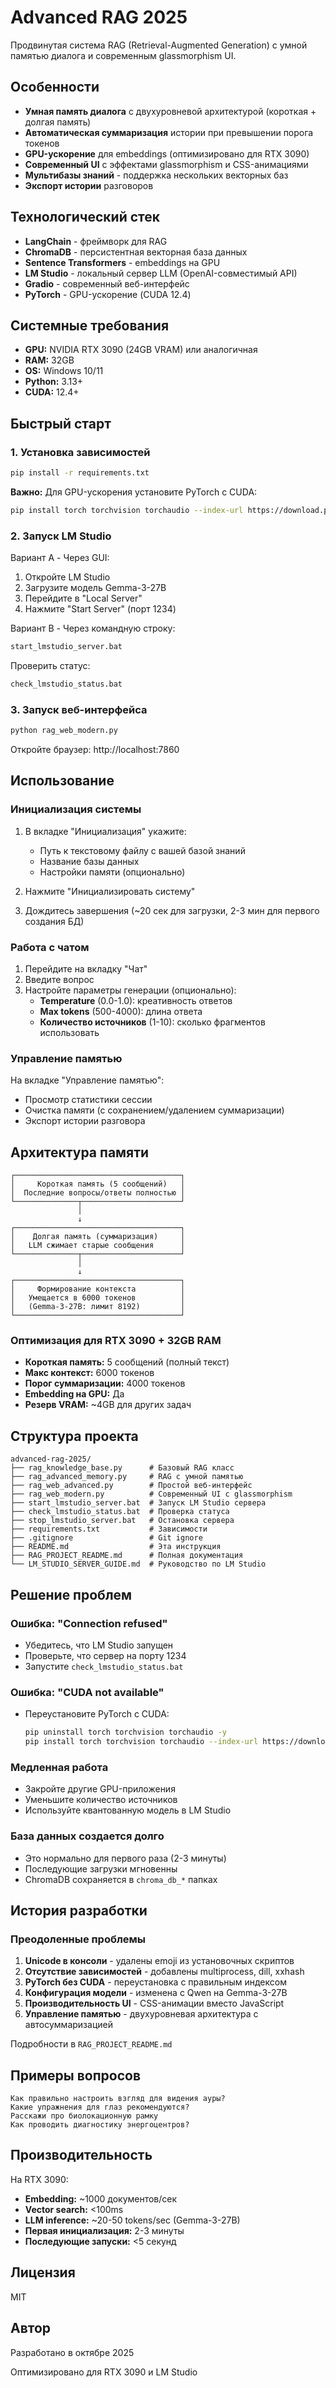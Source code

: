 # Advanced RAG 2025

Продвинутая система RAG (Retrieval-Augmented Generation) с умной памятью диалога и современным glassmorphism UI.

## Особенности

- **Умная память диалога** с двухуровневой архитектурой (короткая + долгая память)
- **Автоматическая суммаризация** истории при превышении порога токенов
- **GPU-ускорение** для embeddings (оптимизировано для RTX 3090)
- **Современный UI** с эффектами glassmorphism и CSS-анимациями
- **Мультибазы знаний** - поддержка нескольких векторных баз
- **Экспорт истории** разговоров

## Технологический стек

- **LangChain** - фреймворк для RAG
- **ChromaDB** - персистентная векторная база данных
- **Sentence Transformers** - embeddings на GPU
- **LM Studio** - локальный сервер LLM (OpenAI-совместимый API)
- **Gradio** - современный веб-интерфейс
- **PyTorch** - GPU-ускорение (CUDA 12.4)

## Системные требования

- **GPU:** NVIDIA RTX 3090 (24GB VRAM) или аналогичная
- **RAM:** 32GB
- **OS:** Windows 10/11
- **Python:** 3.13+
- **CUDA:** 12.4+

## Быстрый старт

### 1. Установка зависимостей

```bash
pip install -r requirements.txt
```

**Важно:** Для GPU-ускорения установите PyTorch с CUDA:
```bash
pip install torch torchvision torchaudio --index-url https://download.pytorch.org/whl/cu124
```

### 2. Запуск LM Studio

Вариант A - Через GUI:
1. Откройте LM Studio
2. Загрузите модель Gemma-3-27B
3. Перейдите в "Local Server"
4. Нажмите "Start Server" (порт 1234)

Вариант B - Через командную строку:
```bash
start_lmstudio_server.bat
```

Проверить статус:
```bash
check_lmstudio_status.bat
```

### 3. Запуск веб-интерфейса

```bash
python rag_web_modern.py
```

Откройте браузер: http://localhost:7860

## Использование

### Инициализация системы

1. В вкладке "Инициализация" укажите:
   - Путь к текстовому файлу с вашей базой знаний
   - Название базы данных
   - Настройки памяти (опционально)

2. Нажмите "Инициализировать систему"

3. Дождитесь завершения (~20 сек для загрузки, 2-3 мин для первого создания БД)

### Работа с чатом

1. Перейдите на вкладку "Чат"
2. Введите вопрос
3. Настройте параметры генерации (опционально):
   - **Temperature** (0.0-1.0): креативность ответов
   - **Max tokens** (500-4000): длина ответа
   - **Количество источников** (1-10): сколько фрагментов использовать

### Управление памятью

На вкладке "Управление памятью":
- Просмотр статистики сессии
- Очистка памяти (с сохранением/удалением суммаризации)
- Экспорт истории разговора

## Архитектура памяти

```
┌─────────────────────────────────────┐
│     Короткая память (5 сообщений)   │
│  Последние вопросы/ответы полностью │
└──────────────┬──────────────────────┘
               │
               ↓
┌─────────────────────────────────────┐
│    Долгая память (суммаризация)     │
│   LLM сжимает старые сообщения      │
└──────────────┬──────────────────────┘
               │
               ↓
┌─────────────────────────────────────┐
│     Формирование контекста          │
│   Умещается в 6000 токенов          │
│   (Gemma-3-27B: лимит 8192)         │
└─────────────────────────────────────┘
```

### Оптимизация для RTX 3090 + 32GB RAM

- **Короткая память:** 5 сообщений (полный текст)
- **Макс контекст:** 6000 токенов
- **Порог суммаризации:** 4000 токенов
- **Embedding на GPU:** Да
- **Резерв VRAM:** ~4GB для других задач

## Структура проекта

```
advanced-rag-2025/
├── rag_knowledge_base.py      # Базовый RAG класс
├── rag_advanced_memory.py     # RAG с умной памятью
├── rag_web_advanced.py        # Простой веб-интерфейс
├── rag_web_modern.py          # Современный UI с glassmorphism
├── start_lmstudio_server.bat  # Запуск LM Studio сервера
├── check_lmstudio_status.bat  # Проверка статуса
├── stop_lmstudio_server.bat   # Остановка сервера
├── requirements.txt           # Зависимости
├── .gitignore                 # Git ignore
├── README.md                  # Эта инструкция
├── RAG_PROJECT_README.md      # Полная документация
└── LM_STUDIO_SERVER_GUIDE.md  # Руководство по LM Studio
```

## Решение проблем

### Ошибка: "Connection refused"
- Убедитесь, что LM Studio запущен
- Проверьте, что сервер на порту 1234
- Запустите `check_lmstudio_status.bat`

### Ошибка: "CUDA not available"
- Переустановите PyTorch с CUDA:
  ```bash
  pip uninstall torch torchvision torchaudio -y
  pip install torch torchvision torchaudio --index-url https://download.pytorch.org/whl/cu124
  ```

### Медленная работа
- Закройте другие GPU-приложения
- Уменьшите количество источников
- Используйте квантованную модель в LM Studio

### База данных создается долго
- Это нормально для первого раза (2-3 минуты)
- Последующие загрузки мгновенны
- ChromaDB сохраняется в `chroma_db_*` папках

## История разработки

### Преодоленные проблемы

1. **Unicode в консоли** - удалены emoji из установочных скриптов
2. **Отсутствие зависимостей** - добавлены multiprocess, dill, xxhash
3. **PyTorch без CUDA** - переустановка с правильным индексом
4. **Конфигурация модели** - изменена с Qwen на Gemma-3-27B
5. **Производительность UI** - CSS-анимации вместо JavaScript
6. **Управление памятью** - двухуровневая архитектура с автосуммаризацией

Подробности в `RAG_PROJECT_README.md`

## Примеры вопросов

```
Как правильно настроить взгляд для видения ауры?
Какие упражнения для глаз рекомендуются?
Расскажи про биолокационную рамку
Как проводить диагностику энергоцентров?
```

## Производительность

На RTX 3090:
- **Embedding:** ~1000 документов/сек
- **Vector search:** <100ms
- **LLM inference:** ~20-50 tokens/sec (Gemma-3-27B)
- **Первая инициализация:** 2-3 минуты
- **Последующие запуски:** <5 секунд

## Лицензия

MIT

## Автор

Разработано в октябре 2025

Оптимизировано для RTX 3090 и LM Studio
